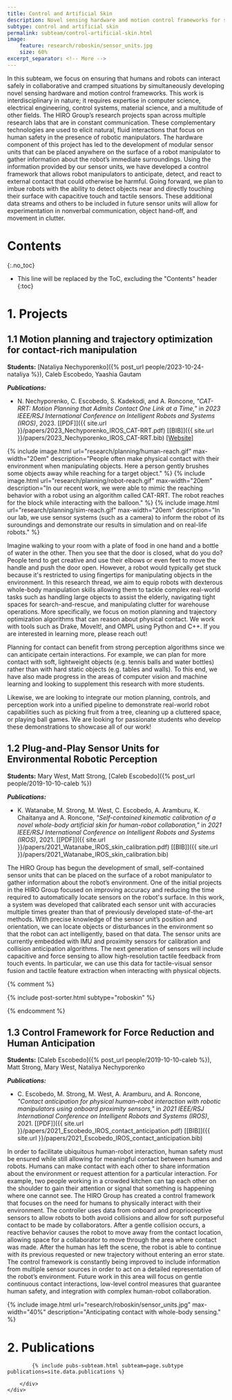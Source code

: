 ```yaml
---
title: Control and Artificial Skin
description: Novel sensing hardware and motion control frameworks for safe human–robot interaction
subtype: control and artificial skin
permalink: subteam/control-artificial-skin.html
image:
    feature: research/roboskin/sensor_units.jpg
    size: 60%
excerpt_separator: <!-- More -->
---
```


In this subteam, we focus on ensuring that humans and robots can interact safely in collaborative and cramped situations by simultaneously developing novel sensing hardware and motion control frameworks.
This work is interdisciplinary in nature; it requires expertise in computer science, electrical engineering, control systems, material science, and a multitude of other fields.
The HIRO Group’s research projects span across multiple research labs that are in constant communication.
These complementary technologies are used to elicit natural, fluid interactions that focus on human safety in the presence of robotic manipulators.
The hardware component of this project has led to the development of modular sensor units that can be placed anywhere on the surface of a robot manipulator to gather information about the robot’s immediate surroundings.
Using the information provided by our sensor units, we have developed a control framework that allows robot manipulators to anticipate, detect, and react to external contact that could otherwise be harmful.
Going forward, we plan to imbue robots with the ability to detect objects near and directly touching their surface with capacitive touch and tactile sensors.
These additional data streams and others to be included in future sensor units will allow for experimentation in nonverbal communication, object hand-off, and movement in clutter.

<!-- More -->

# Contents
{:.no_toc}

* This line will be replaced by the ToC, excluding the "Contents" header
{:toc}

# 1. Projects

## 1.1 Motion planning and trajectory optimization for contact-rich manipulation

**Students:** [Nataliya Nechyporenko]({% post_url people/2023-10-24-nataliya %}), Caleb Escobedo, Yaashia Gautam

**_Publications:_**
 - N. Nechyporenko, C. Escobedo, S. Kadekodi, and A. Roncone, _"CAT-RRT: Motion Planning that Admits Contact One Link at a Time,"_ in _2023 IEEE/RSJ International Conference on Intelligent Robots and Systems (IROS)_, 2023. [[PDF]]({{ site.url }}/papers/2023_Nechyporenko_IROS_CAT-RRT.pdf) [[BIB]]({{ site.url }}/papers/2023_Nechyporenko_IROS_CAT-RRT.bib) [[Website]](https://nataliya.dev/cat-rrt)

<div class="row">
{% include image.html url="research/planning/human-reach.gif" max-width="20em" description="People often make physical contact with their environment when manipulating objects. Here a person gently brushes some objects away while reaching for a target object." %}
{% include image.html url="research/planning/robot-reach.gif" max-width="20em" description="In our recent work, we were able to mimic the reaching behavior with a robot using an algorithm called CAT-RRT. The robot reaches for the block while interacting with the balloon." %}
{% include image.html url="research/planning/sim-reach.gif" max-width="20em" description="In our lab, we use sensor systems (such as a camera) to inform the robot of its suroundings and demonstrate our results in simulation and on real-life robots." %}
</div>

Imagine walking to your room with a plate of food in one hand and a bottle of water in the other. Then you see that the door is closed, what do you do? People tend to get creative and use their elbows or even feet to move the handle and push the door open. However, a robot would typically get stuck because it's restricted to using fingertips for manipulating objects in the environment. In this research thread, we aim to equip robots with dexterous whole-body manipulation skills allowing them to tackle complex real-world tasks such as handling large objects to assist the elderly, navigating tight spaces for search-and-rescue, and manipulating clutter for warehouse operations. More specifically, we focus on motion planning and trajectory optimization algorithms that can reason about physical contact. We work with tools such as Drake, MoveIt!, and OMPL using Python and C++. If you are interested in learning more, please reach out!

Planning for contact can benefit from strong perception algorithms since we can anticipate certain interactions. For example, we can plan for more contact with soft, lightweight objects (e.g. tennis balls and water bottles) rather than with hard static objects (e.g. tables and walls). To this end, we have also made progress in the areas of computer vision and machine learning and looking to supplement this research with more students.

Likewise, we are looking to integrate our motion planning, controls, and perception work into a unified pipeline to demonstrate real-world robot capabilities such as picking fruit from a tree, cleaning up a cluttered space, or playing ball games. We are looking for passionate students who develop these demonstrations to showcase all of our work!

## 1.2 Plug-and-Play Sensor Units for Environmental Robotic Perception

**Students:** Mary West, Matt Strong, [Caleb Escobedo]({% post_url people/2019-10-10-caleb %})

**_Publications:_**
 - K. Watanabe, M. Strong, M. West, C. Escobedo, A. Aramburu, K. Chaitanya and A. Roncone, _"Self-contained kinematic calibration of a novel whole-body artificial skin for human-robot collaboration,"_ in _2021 IEEE/RSJ International Conference on Intelligent Robots and Systems (IROS)_, 2021. [[PDF]]({{ site.url }}/papers/2021_Watanabe_IROS_skin_calibration.pdf) [[BIB]]({{ site.url }}/papers/2021_Watanabe_IROS_skin_calibration.bib)

The HIRO Group has begun the development of small, self-contained sensor units that can be placed on the surface of a robot manipulator to gather information about the robot’s environment.
One of the initial projects in the HIRO Group focused on improving accuracy and reducing the time required to automatically locate sensors on the robot's surface.
In this work, a system was developed that calibrated each sensor unit with accuracies multiple times greater than that of previously developed state-of-the-art methods.
With precise knowledge of the sensor unit’s position and orientation, we can locate objects or disturbances in the environment so that the robot can act intelligently, based on that data.
The sensor units are currently embedded with IMU and proximity sensors for calibration and collision anticipation algorithms.
The next generation of sensors will include capacitive and force sensing to allow high-resolution tactile feedback from touch events. In particular, we can use this data for tactile-visual sensor fusion and tactile feature extraction when interacting with physical objects.

{% comment %}<div class="row">
    {% include post-sorter.html subtype="roboskin" %}
</div>{% endcomment %}

## 1.3 Control Framework for Force Reduction and Human Anticipation

**Students:** [Caleb Escobedo]({% post_url people/2019-10-10-caleb %}), Matt Strong, Mary West, Nataliya Nechyporenko

**_Publications:_**
 - C. Escobedo, M. Strong, M. West, A. Aramburu, and A. Roncone, _"Contact anticipation for physical human–robot interaction with robotic manipulators using onboard proximity sensors,"_ in _2021 IEEE/RSJ International Conference on Intelligent Robots and Systems (IROS)_, 2021. [[PDF]]({{ site.url }}/papers/2021_Escobedo_IROS_contact_anticipation.pdf) [[BIB]]({{ site.url }}/papers/2021_Escobedo_IROS_contact_anticipation.bib)

In order to facilitate ubiquitous human-robot interaction, human safety must be ensured while still allowing for meaningful contact between humans and robots.
Humans can make contact with each other to share information about the environment or request attention for a particular interaction.
For example, two people working in a crowded kitchen can tap each other on the shoulder to gain their attention or signal that something is happening where one cannot see.
The HIRO Group has created a control framework that focuses on the need for humans to physically interact with their environment.
The controller uses data from onboard and proprioceptive sensors to allow robots to both avoid collisions and allow for soft purposeful contact to be made by collaborators.
After a gentle collision occurs, a reactive behavior causes the robot to move away from the contact location, allowing space for a collaborator to move through the area where contact was made.
After the human has left the scene, the robot is able to continue with its previous requested or new trajectory without entering an error state.
The control framework is constantly being improved to include information from multiple sensor sources in order to act on a detailed representation of the robot’s environment.
Future work in this area will focus on gentle continuous contact interactions, low-level control measures that guarantee human safety, and integration with complex human-robot collaboration.

{% include image.html url="research/roboskin/sensor_units.jpg" max-width="40%" description="Anticipating contact with whole-body sensing." %}


# 2. Publications

<section id="post-cv" style="padding-top: 0;">
    <div class="container">
        <div id="article">

            {% include pubs-subteam.html subteam=page.subtype publications=site.data.publications %}

        </div>
    </div>
</section>
